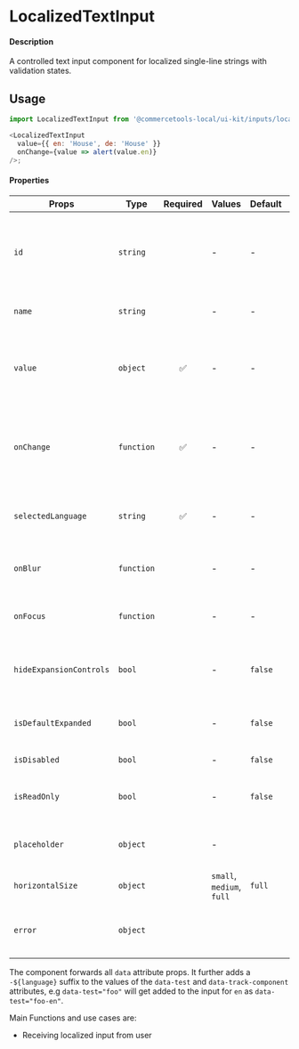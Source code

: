 # LocalizedTextInput

#### Description

A controlled text input component for localized single-line strings with validation
states.

## Usage

```js
import LocalizedTextInput from '@commercetools-local/ui-kit/inputs/localized-text-input';

<LocalizedTextInput
  value={{ en: 'House', de: 'House' }}
  onChange={value => alert(value.en)}
/>;
```

#### Properties

| Props                   | Type       | Required | Values                    | Default | Description                                                                                                               |
| ----------------------- | ---------- | :------: | ------------------------- | ------- | ------------------------------------------------------------------------------------------------------------------------- |
| `id`                    | `string`   |          | -                         | -       | Used as prefix of HTML `id` property. Each input field will get the language as a suffix (`${id}-${lang}`), e.g. `foo-en` |
| `name`                  | `string`   |          | -                         | -       | Used as HTML `name` property for each input field.                                                                        |
| `value`                 | `object`   |    ✅    | -                         | -       | Values to use. Keyed by language, the values are the actual values, e.g. `{ en: 'Horse', de: 'Pferd' }`                   |
| `onChange`              | `function` |    ✅    | -                         | -       | Gets called when any input is changed. Is called with an object of the shape of `value`. The event is not passed along.   |
| `selectedLanguage`      | `string`   |    ✅    | -                         | -       | Specifies which language will be shown in case the `LocalizedTextInput` is collapsed.                                     |
| `onBlur`                | `function` |          | -                         | -       | Called when any field is blurred. Is called with the `event` of that field.                                               |
| `onFocus`               | `function` |          | -                         | -       | Called when any field is focussed. Is called with the `event` of that field.                                              |
| `hideExpansionControls` | `bool`     |          | -                         | `false` | Will hide the expansion controls when set to `true`. It always shows all languages instead.                               |
| `isDefaultExpanded`     | `bool`     |          | -                         | `false` | Controls whether one or all languages are visible by default                                                              |
| `isDisabled`            | `bool`     |          | -                         | `false` | Disables all input fields.                                                                                                |
| `isReadOnly`            | `bool`     |          | -                         | `false` | Disables all input fields and shows them in read-only mode.                                                               |
| `placeholder`           | `object`   |          | -                         |         | Placeholders for each language. Object of the same shape as `value`.                                                      |
| `horizontalSize`        | `object`   |          | `small`, `medium`, `full` | `full`  | Horizontal size limit of the input fields.                                                                                |
| `error`                 | `object`   |          |                           |         | Error message of the input field. Object supporting `{ missing: Boolean }`                                                |

The component forwards all `data` attribute props. It further adds a `-${language}` suffix to the values of the `data-test` and `data-track-component` attributes, e.g `data-test="foo"` will get added to the input for `en` as `data-test="foo-en"`.

Main Functions and use cases are:

* Receiving localized input from user
